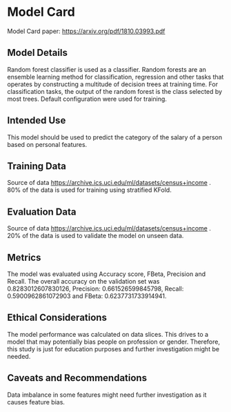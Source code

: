 # Model Card

Model Card paper: https://arxiv.org/pdf/1810.03993.pdf

## Model Details
Random forest classifier is used as a classifier. Random forests are an ensemble learning method for classification, 
regression and other tasks that operates by constructing a multitude of decision trees at training time. For 
classification tasks, the output of the random forest is the class selected by most trees.
Default configuration were used for training.

## Intended Use

This model should be used to predict the category of the salary of a person based on personal features.

## Training Data

Source of data https://archive.ics.uci.edu/ml/datasets/census+income . 
80% of the data is used for training using stratified KFold.

## Evaluation Data

Source of data https://archive.ics.uci.edu/ml/datasets/census+income .
20% of the data is used to validate the model on unseen data.

## Metrics

The model was evaluated using Accuracy score, FBeta, Precision and Recall. 
The overall accuracy on the validation set was 0.8283012607830126,  Precision: 0.661526599845798,
Recall: 0.5900962861072903 and FBeta: 0.6237731733914941. 

## Ethical Considerations
The model performance was calculated on data slices. This drives to a model that may potentially bias people on profession or gender. 
Therefore, this study is just for education purposes and further investigation might be needed. 

## Caveats and Recommendations

Data imbalance in some features might need further investigation as it causes feature bias. 